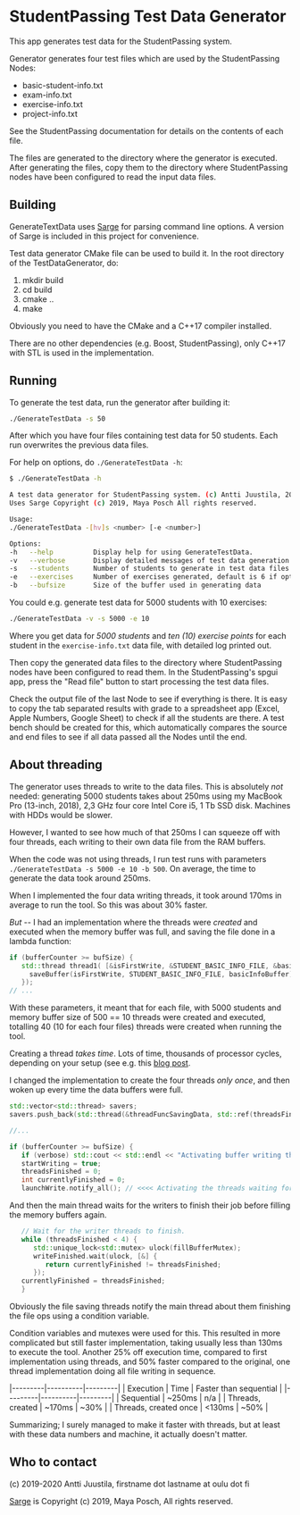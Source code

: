# StudentPassing Test Data Generator

This app generates test data for the StudentPassing system.

Generator generates four test files which are used by the StudentPassing Nodes:

* basic-student-info.txt
* exam-info.txt
* exercise-info.txt
* project-info.txt

See the StudentPassing documentation for details on the contents of each file.

The files are generated to the directory where the generator is executed. After generating the files, copy them to the directory where StudentPassing nodes have been configured to read the input data files.

## Building

GenerateTextData uses [Sarge](https://github.com/MayaPosch/Sarge) for parsing command line options. A version of Sarge is included in this project for convenience.

Test data generator CMake file can be used to build it. In the root directory of the TestDataGenerator, do:

1. mkdir build
2. cd build
3. cmake ..
4. make

Obviously you need to have the CMake and a C++17 compiler installed.

There are no other dependencies (e.g. Boost, StudentPassing), only C++17 with STL is used in the implementation.

## Running

To generate the test data, run the generator after building it:

```bash
./GenerateTestData -s 50
```
After which you have four files containing test data for 50 students. Each run overwrites the previous data files.

For help on options, do `./GenerateTestData -h`:

```bash
$ ./GenerateTestData -h

A test data generator for StudentPassing system. (c) Antti Juustila, 2019.
Uses Sarge Copyright (c) 2019, Maya Posch All rights reserved.

Usage:
./GenerateTestData -[hv]s <number> [-e <number>]

Options: 
-h   --help          Display help for using GenerateTestData.
-v   --verbose       Display detailed messages of test data generation process.
-s   --students      Number of students to generate in test data files.
-e   --exercises     Number of exercises generated, default is 6 if option not provided.
-b   --bufsize       Size of the buffer used in generating data
```

You could e.g. generate test data for 5000 students with 10 exercises:

```bash
./GenerateTestData -v -s 5000 -e 10
```

Where you get data for *5000 students* and *ten (10) exercise points* for each student in the `exercise-info.txt` data file, with detailed log printed out. 

Then copy the generated data files to the directory where StudentPassing nodes have been configured to read them. In the StudentPassing's spgui app, press the "Read file" button to start processing the test data files.

Check the output file of the last Node to see if everything is there. It is easy to copy the tab separated results with grade to a spreadsheet app (Excel, Apple Numbers, Google Sheet) to check if all the students are there. A test bench should be created for this, which automatically compares the source and end files to see if all data passed all the Nodes until the end.

## About threading

The generator uses threads to write to the data files. This is absolutely *not* needed: generating 5000 students takes about 250ms using my MacBook Pro (13-inch, 2018), 2,3 GHz four core Intel Core i5, 1 Tb SSD disk. Machines with HDDs would be slower.

However, I wanted to see how much of that 250ms I can squeeze off with four threads, each writing  to their own data file from the RAM buffers.

When the code was not using threads, I run test runs with parameters ` ./GenerateTestData -s 5000 -e 10 -b 500`. On average, the time to generate the data took around 250ms.

When I implemented the four data writing threads, it took around 170ms in average to run the tool. So this was about 30% faster. 

*But* -- I had an implementation where the threads were *created* and executed when the memory buffer was full, and saving the file done in a lambda function:

```C++
if (bufferCounter >= bufSize) {
   std::thread thread1( [&isFirstWrite, &STUDENT_BASIC_INFO_FILE, &basicInfoBuffer] {
     saveBuffer(isFirstWrite, STUDENT_BASIC_INFO_FILE, basicInfoBuffer);
   });
// ...
```
With these parameters, it meant that for each file, with 5000 students and memory buffer size of 500 == 10 threads were created and executed, totalling 40 (10 for each four files) threads were created when running the tool.

Creating a thread *takes time*. Lots of time, thousands of processor cycles, depending on your setup (see e.g. this [blog post](https://lemire.me/blog/2020/01/30/cost-of-a-thread-in-c-under-linux/).

I changed the implementation to create the four threads *only once*, and then woken up every time the data buffers were full.

```C++
std::vector<std::thread> savers;
savers.push_back(std::thread(&threadFuncSavingData, std::ref(threadsFinished), std::cref(STUDENT_BASIC_INFO_FILE), std::ref(basicInfoBuffer)));

//...

if (bufferCounter >= bufSize) {
   if (verbose) std::cout << std::endl << "Activating buffer writing threads..." << std::endl;
   startWriting = true;
   threadsFinished = 0;
   int currentlyFinished = 0;
   launchWrite.notify_all(); // <<<< Activating the threads waiting for the condition variable...

```
And then the main thread waits for the writers to finish their job before filling the memory buffers again.

```C++
   // Wait for the writer threads to finish.
   while (threadsFinished < 4) {
      std::unique_lock<std::mutex> ulock(fillBufferMutex);
      writeFinished.wait(ulock, [&] {
         return currentlyFinished != threadsFinished;
      });
   currentlyFinished = threadsFinished;
   }
```
Obviously the file saving threads notify the main thread about them finishing the file ops using a condition variable.

Condition variables and mutexes were used for this. This resulted in more complicated but still faster implementation, taking usually less than 130ms to execute the tool. Another 25% off execution time, compared to first implementation using threads, and 50% faster compared to the original, one thread implementation doing all file writing in sequence.

|---------|----------|---------|
| Execution | Time | Faster than sequential |
|---------|----------|---------|
| Sequential | ~250ms |   n/a  |
| Threads, created | ~170ms | ~30% |
| Threads, created once | <130ms | ~50% |

Summarizing; I surely managed to make it faster with threads, but at least with these data numbers and machine, it actually doesn't matter.

## Who to contact

(c) 2019-2020  Antti Juustila, firstname dot lastname at oulu dot fi

[Sarge](https://github.com/MayaPosch/Sarge)  is Copyright (c) 2019, Maya Posch, All rights reserved.
